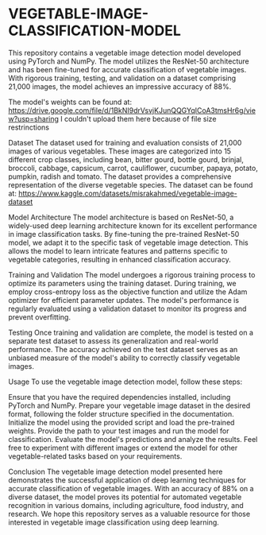 # VEGETABLE-IMAGE-CLASSIFICATION-MODEL


This repository contains a vegetable image detection model developed using PyTorch and NumPy. The model utilizes the ResNet-50 architecture and has been fine-tuned for accurate classification of vegetable images. With rigorous training, testing, and validation on a dataset comprising 21,000 images, the model achieves an impressive accuracy of 88%.

The model's weights can be found at: https://drive.google.com/file/d/1BkNI9drVsvjKJunQQGYqICoA3tmsHr6g/view?usp=sharing
I couldn't upload them here because of file size restrinctions

Dataset
The dataset used for training and evaluation consists of 21,000 images of various vegetables. These images are categorized into 15 different crop classes, including bean, bitter gourd, bottle gourd, brinjal, broccoli, cabbage, capsicum, carrot, cauliflower, cucumber, papaya, potato, pumpkin, radish and tomato. The dataset provides a comprehensive representation of the diverse vegetable species.
The dataset can be found at: https://www.kaggle.com/datasets/misrakahmed/vegetable-image-dataset

Model Architecture
The model architecture is based on ResNet-50, a widely-used deep learning architecture known for its excellent performance in image classification tasks. By fine-tuning the pre-trained ResNet-50 model, we adapt it to the specific task of vegetable image detection. This allows the model to learn intricate features and patterns specific to vegetable categories, resulting in enhanced classification accuracy.

Training and Validation
The model undergoes a rigorous training process to optimize its parameters using the training dataset. During training, we employ cross-entropy loss as the objective function and utilize the Adam optimizer for efficient parameter updates. The model's performance is regularly evaluated using a validation dataset to monitor its progress and prevent overfitting.

Testing
Once training and validation are complete, the model is tested on a separate test dataset to assess its generalization and real-world performance. The accuracy achieved on the test dataset serves as an unbiased measure of the model's ability to correctly classify vegetable images.

Usage
To use the vegetable image detection model, follow these steps:

Ensure that you have the required dependencies installed, including PyTorch and NumPy.
Prepare your vegetable image dataset in the desired format, following the folder structure specified in the documentation.
Initialize the model using the provided script and load the pre-trained weights.
Provide the path to your test images and run the model for classification.
Evaluate the model's predictions and analyze the results.
Feel free to experiment with different images or extend the model for other vegetable-related tasks based on your requirements.

Conclusion
The vegetable image detection model presented here demonstrates the successful application of deep learning techniques for accurate classification of vegetable images. With an accuracy of 88% on a diverse dataset, the model proves its potential for automated vegetable recognition in various domains, including agriculture, food industry, and research. We hope this repository serves as a valuable resource for those interested in vegetable image classification using deep learning.





